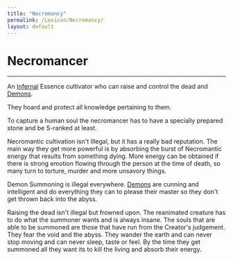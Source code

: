 ```yaml
---
title: "Necromancy"
permalink: /Lexicon/Necromancy/
layout: default
---
```

# Necromancer
---
An [Infernal](../_Characters/DivineDungeon/Infernal.md) Essence cultivator who can raise and control the dead and [Demons](../_Bestiary/Demon.md).


They hoard and protect all knowledge pertaining to them.

To capture a human soul the necromancer has to have a specially prepared stone and be S-ranked at least.

Necromantic cultivation isn't Illegal, but it has a really bad reputation. The main way they get more powerful is by absorbing the burst of Necromantic energy that results from something dying. More energy can be obtained if there is strong emotion flowing through the person at the time of death, so many turn to torture, murder and more unsavory things.

Demon Summoning is illegal everywhere. [Demons](../_Bestiary/Demon.md) are cunning and intelligent  and do everything they can to please their master so they don't get thrown back into the abyss.

Raising the dead isn't illegal but frowned upon. The reanimated creature has to do what the summoner wants and is always insane. The souls that are able to be summoned are those that have run from the Creator's judgement. They fear the void and the abyss. They wander the earth and can never stop moving and can never sleep, taste or feel. By the time they get summoned all they want its to kill the living and absorb their energy.